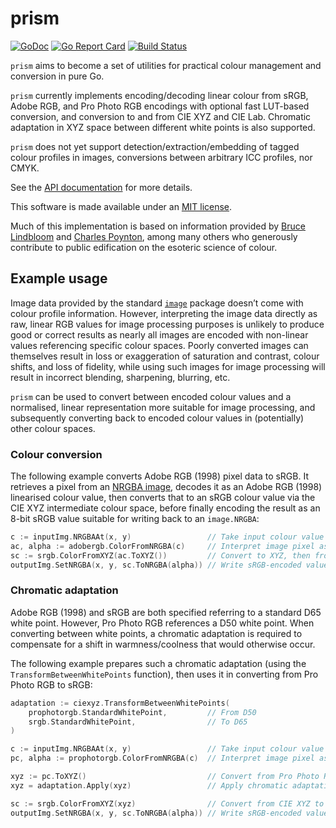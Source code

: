# prism

[![GoDoc](https://godoc.org/github.com/mandykoh/prism?status.svg)](https://godoc.org/github.com/mandykoh/prism)
[![Go Report Card](https://goreportcard.com/badge/github.com/mandykoh/prism)](https://goreportcard.com/report/github.com/mandykoh/prism)
[![Build Status](https://travis-ci.org/mandykoh/prism.svg?branch=main)](https://travis-ci.org/mandykoh/prism)

`prism` aims to become a set of utilities for practical colour management and conversion in pure Go.

`prism` currently implements encoding/decoding linear colour from sRGB, Adobe RGB, and Pro Photo RGB encodings with optional fast LUT-based conversion, and conversion to and from CIE XYZ and CIE Lab. Chromatic adaptation in XYZ space between different white points is also supported.

`prism` does not yet support detection/extraction/embedding of tagged colour profiles in images, conversions between arbitrary ICC profiles, nor CMYK.

See the [API documentation](https://godoc.org/github.com/mandykoh/prism) for more details.

This software is made available under an [MIT license](LICENSE).

Much of this implementation is based on information provided by [Bruce Lindbloom](http://www.brucelindbloom.com) and [Charles Poynton](http://poynton.ca), among many others who generously contribute to public edification on the esoteric science of colour.


## Example usage

Image data provided by the standard [`image`](https://golang.org/pkg/image/) package doesn’t come with colour profile information. However, interpreting the image data directly as raw, linear RGB values for image processing purposes is unlikely to produce good or correct results as nearly all images are encoded with non-linear values referencing specific colour spaces. Poorly converted images can themselves result in loss or exaggeration of saturation and contrast, colour shifts, and loss of fidelity, while using such images for image processing will result in incorrect blending, sharpening, blurring, etc.

`prism` can be used to convert between encoded colour values and a normalised, linear representation more suitable for image processing, and subsequently converting back to encoded colour values in (potentially) other colour spaces.


### Colour conversion

The following example converts Adobe RGB (1998) pixel data to sRGB. It retrieves a pixel from an [NRGBA image](https://golang.org/pkg/image/#NRGBA), decodes it as an Adobe RGB (1998) linearised colour value, then converts that to an sRGB colour value via the CIE XYZ intermediate colour space, before finally encoding the result as an 8-bit sRGB value suitable for writing back to an `image.NRGBA`:

```go
c := inputImg.NRGBAAt(x, y)                 // Take input colour value
ac, alpha := adobergb.ColorFromNRGBA(c)     // Interpret image pixel as Adobe RGB and convert to linear representation
sc := srgb.ColorFromXYZ(ac.ToXYZ())         // Convert to XYZ, then from XYZ to sRGB linear representation
outputImg.SetNRGBA(x, y, sc.ToNRGBA(alpha)) // Write sRGB-encoded value to output image
``` 


### Chromatic adaptation

Adobe RGB (1998) and sRGB are both specified referring to a standard D65 white point. However, Pro Photo RGB references a D50 white point. When converting between white points, a chromatic adaptation is required to compensate for a shift in warmness/coolness that would otherwise occur.

The following example prepares such a chromatic adaptation (using the `TransformBetweenWhitePoints` function), then uses it in converting from Pro Photo RGB to sRGB:

```go
adaptation := ciexyz.TransformBetweenWhitePoints(
    prophotorgb.StandardWhitePoint,         // From D50
    srgb.StandardWhitePoint,                // To D65
)

c := inputImg.NRGBAAt(x, y)                 // Take input colour value
pc, alpha := prophotorgb.ColorFromNRGBA(c)  // Interpret image pixel as Pro Photo RGB and convert to linear representation

xyz := pc.ToXYZ()                           // Convert from Pro Photo RGB to CIE XYZ
xyz = adaptation.Apply(xyz)                 // Apply chromatic adaptation from D50 to D65

sc := srgb.ColorFromXYZ(xyz)                // Convert from CIE XYZ to sRGB linear representation
outputImg.SetNRGBA(x, y, sc.ToNRGBA(alpha)) // Write sRGB-encoded value to output image
```
